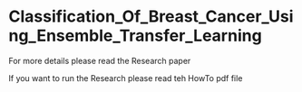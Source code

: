 # Classification_Of_Breast_Cancer_Using_Ensemble_Transfer_Learning
For more details please read the Research paper

If you want to run the Research please read teh HowTo pdf file

